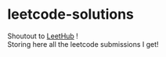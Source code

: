 # leetcode-solutions
Shoutout to [LeetHub](https://github.com/QasimWani/LeetHub) !
<br/>
Storing here all the leetcode submissions I get!
